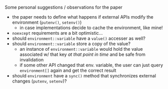 ﻿Some personal suggestions / observations for the paper

- the paper needs to define what happens if external APIs modify the environment (`putenv()`, `setenv()`)
    - in case implementations decide to cache the environment, like mine!
- `noexcept` requirements are a bit optimistic...
- should `environment::variable` have a `value()` accesser as well?
- should `environment::variable` store a copy of the value?
    - an instance of `environment::variable` would hold the value associated w/ that key _at that point in time_ and be safe from invalidation
    - if some other API changed that env. variable, the user can just query `environment[]` again and get the correct result
- should `environment` have a `sync()` method that synchronizes external changes (`putenv`, `setenv`)?
